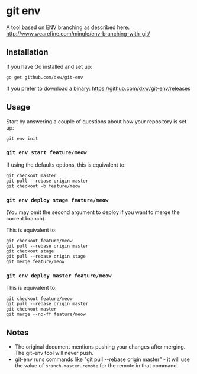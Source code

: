 # git env

A tool based on ENV branching as described here: http://www.wearefine.com/mingle/env-branching-with-git/

## Installation

If you have Go installed and set up:

    go get github.com/dxw/git-env

If you prefer to download a binary: https://github.com/dxw/git-env/releases

## Usage

Start by answering a couple of questions about how your repository is set up:

    git env init

### `git env start feature/meow`

If using the defaults options, this is equivalent to:

    git checkout master
    git pull --rebase origin master
    git checkout -b feature/meow

### `git env deploy stage feature/meow`

(You may omit the second argument to deploy if you want to merge the current branch).

This is equivalent to:

    git checkout feature/meow
    git pull --rebase origin master
    git checkout stage
    git pull --rebase origin stage
    git merge feature/meow

### `git env deploy master feature/meow`

This is equivalent to:

    git checkout feature/meow
    git pull --rebase origin master
    git checkout master
    git merge --no-ff feature/meow

## Notes

* The original document mentions pushing your changes after merging. The git-env tool will never push.
* git-env runs commands like "git pull --rebase origin master" - it will use the value of `branch.master.remote` for the remote in that command.
